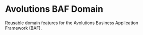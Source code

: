 # Avolutions BAF Domain

Reusable domain features for the Avolutions Business Application Framework (BAF).

